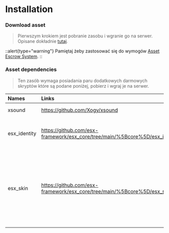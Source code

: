 # Installation

### Download asset

> Pierwszym krokiem jest pobranie zasobu i wgranie go na serwer. Opisane dokładnie [tutaj](/general-informations/install).

::alert{type="warning"}
Pamiętaj żeby zastosować się do wymogów [Asset Escrow System](/general-informations/escrow).
::

### Asset dependencies

> Ten zasób wymaga posiadania paru dodatkowych darmowych skryptów które są podane poniżej, pobierz i wgraj je na serwer.

| Names | Links | Note |
|:-|:-|:-|
| xsound | https://github.com/Xogy/xsound | System dzwiękowy |
| esx_identity | https://github.com/esx-framework/esx_core/tree/main/%5Bcore%5D/esx_identity | Możesz pominąć jeśli posiadasz kupiony skrypt [`arctis_identity`](https://arctis-store.pl) |
| esx_skin | https://github.com/esx-framework/esx_core/tree/main/%5Bcore%5D/esx_skin | Na ten moment zasób jest dostosowany tylko i wyłącznie pod `esx_skin`. [Ewentualnością jest [`fivem-appearance`](https://github.com/wasabirobby/fivem-appearance) lub inny skrypt który obejmuje funkcje z `esx_skin`] |